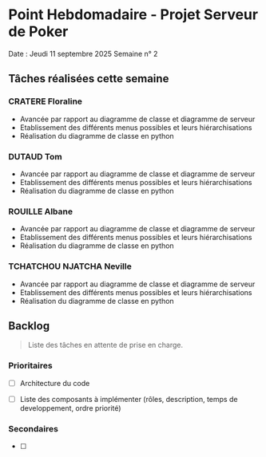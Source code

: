# Point Hebdomadaire - Projet Serveur de Poker

Date : Jeudi 11 septembre 2025
Semaine n° 2

## Tâches réalisées cette semaine

### CRATERE Floraline

- Avancée par rapport au diagramme de classe et diagramme de serveur
- Etablissement des différents menus possibles et leurs hiérarchisations
- Réalisation du diagramme de classe en python

### DUTAUD Tom

- Avancée par rapport au diagramme de classe et diagramme de serveur
- Etablissement des différents menus possibles et leurs hiérarchisations
- Réalisation du diagramme de classe en python

### ROUILLE Albane

- Avancée par rapport au diagramme de classe et diagramme de serveur
- Etablissement des différents menus possibles et leurs hiérarchisations
- Réalisation du diagramme de classe en python

### TCHATCHOU NJATCHA Neville

- Avancée par rapport au diagramme de classe et diagramme de serveur
- Etablissement des différents menus possibles et leurs hiérarchisations
- Réalisation du diagramme de classe en python


## Backlog

> Liste des tâches en attente de prise en charge.

### Prioritaires

- [ ] Architecture du code
- [ ] Liste des composants à implémenter (rôles, description, temps de developpement, ordre priorité)


### Secondaires

- [ ] 
